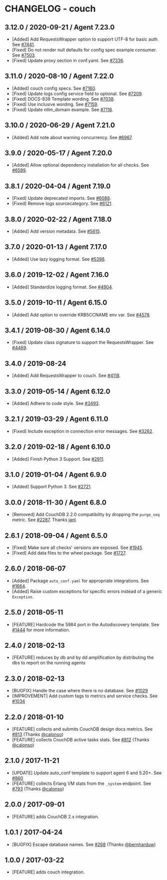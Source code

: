 # CHANGELOG - couch

## 3.12.0 / 2020-09-21 / Agent 7.23.0

* [Added] Add RequestsWrapper option to support UTF-8 for basic auth. See [#7441](https://github.com/DataDog/integrations-core/pull/7441).
* [Fixed] Do not render null defaults for config spec example consumer. See [#7503](https://github.com/DataDog/integrations-core/pull/7503).
* [Fixed] Update proxy section in conf.yaml. See [#7336](https://github.com/DataDog/integrations-core/pull/7336).

## 3.11.0 / 2020-08-10 / Agent 7.22.0

* [Added] couch config specs. See [#7160](https://github.com/DataDog/integrations-core/pull/7160).
* [Fixed] Update logs config service field to optional. See [#7209](https://github.com/DataDog/integrations-core/pull/7209).
* [Fixed] DOCS-838 Template wording. See [#7038](https://github.com/DataDog/integrations-core/pull/7038).
* [Fixed] Use inclusive wording. See [#7159](https://github.com/DataDog/integrations-core/pull/7159).
* [Fixed] Update ntlm_domain example. See [#7118](https://github.com/DataDog/integrations-core/pull/7118).

## 3.10.0 / 2020-06-29 / Agent 7.21.0

* [Added] Add note about warning concurrency. See [#6967](https://github.com/DataDog/integrations-core/pull/6967).

## 3.9.0 / 2020-05-17 / Agent 7.20.0

* [Added] Allow optional dependency installation for all checks. See [#6589](https://github.com/DataDog/integrations-core/pull/6589).

## 3.8.1 / 2020-04-04 / Agent 7.19.0

* [Fixed] Update deprecated imports. See [#6088](https://github.com/DataDog/integrations-core/pull/6088).
* [Fixed] Remove logs sourcecategory. See [#6121](https://github.com/DataDog/integrations-core/pull/6121).

## 3.8.0 / 2020-02-22 / Agent 7.18.0

* [Added] Add version metadata. See [#5615](https://github.com/DataDog/integrations-core/pull/5615).

## 3.7.0 / 2020-01-13 / Agent 7.17.0

* [Added] Use lazy logging format. See [#5398](https://github.com/DataDog/integrations-core/pull/5398).

## 3.6.0 / 2019-12-02 / Agent 7.16.0

* [Added] Standardize logging format. See [#4904](https://github.com/DataDog/integrations-core/pull/4904).

## 3.5.0 / 2019-10-11 / Agent 6.15.0

* [Added] Add option to override KRB5CCNAME env var. See [#4578](https://github.com/DataDog/integrations-core/pull/4578).

## 3.4.1 / 2019-08-30 / Agent 6.14.0

* [Fixed] Update class signature to support the RequestsWrapper. See [#4469](https://github.com/DataDog/integrations-core/pull/4469).

## 3.4.0 / 2019-08-24

* [Added] Add RequestsWrapper to couch. See [#4118](https://github.com/DataDog/integrations-core/pull/4118).

## 3.3.0 / 2019-05-14 / Agent 6.12.0

* [Added] Adhere to code style. See [#3493](https://github.com/DataDog/integrations-core/pull/3493).

## 3.2.1 / 2019-03-29 / Agent 6.11.0

* [Fixed] Include exception in connection error messages. See [#3262](https://github.com/DataDog/integrations-core/pull/3262).

## 3.2.0 / 2019-02-18 / Agent 6.10.0

* [Added] Finish Python 3 Support. See [#2911](https://github.com/DataDog/integrations-core/pull/2911).

## 3.1.0 / 2019-01-04 / Agent 6.9.0

* [Added] Support Python 3. See [#2721][1].

## 3.0.0 / 2018-11-30 / Agent 6.8.0

* [Removed] Add CouchDB 2.2.0 compatibility by dropping the `purge_seq` metric. See [#2287][2]. Thanks [janl][3].

## 2.6.1 / 2018-09-04 / Agent 6.5.0

* [Fixed] Make sure all checks' versions are exposed. See [#1945][4].
* [Fixed] Add data files to the wheel package. See [#1727][5].

## 2.6.0 / 2018-06-07

* [Added] Package `auto_conf.yaml` for appropriate integrations. See [#1664][6].
* [Added] Raise custom exceptions for specific errors instead of a generic `Exception`.

## 2.5.0 / 2018-05-11

* [FEATURE] Hardcode the 5984 port in the Autodiscovery template. See [#1444][7] for more information.

## 2.4.0 / 2018-02-13

* [FEATURE] reduces by db and by dd amplification by distributing the dbs to report on the running agents

## 2.3.0 / 2018-02-13

* [BUGFIX] Handle the case where there is no database. See [#1029][8]
* [IMPROVEMENT] Add custom tags to metrics and service checks. See [#1034][9]

## 2.2.0 / 2018-01-10

* [FEATURE] collects and submits CouchDB design docs metrics. See [#813][10] (Thanks [@calonso][11])
* [FEATURE] collects CouchDB active tasks stats. See [#812][12] (Thanks [@calonso][11])

## 2.1.0 / 2017-11-21

* [UPDATE] Update auto_conf template to support agent 6 and 5.20+. See [#860][13]
* [FEATURE] collects Erlang VM stats from the `_system` endpoint. See [#793][14] (Thanks [@calonso][11])

## 2.0.0 / 2017-09-01

* [FEATURE] adds CouchDB 2.x integration.

## 1.0.1 / 2017-04-24

* [BUGFIX] Escape database names. See [#268][15] (Thanks [@bernharduw][16])

## 1.0.0 / 2017-03-22

* [FEATURE] adds couch integration.

<!--- The following link definition list is generated by PimpMyChangelog --->
[1]: https://github.com/DataDog/integrations-core/pull/2721
[2]: https://github.com/DataDog/integrations-core/pull/2287
[3]: https://github.com/janl
[4]: https://github.com/DataDog/integrations-core/pull/1945
[5]: https://github.com/DataDog/integrations-core/pull/1727
[6]: https://github.com/DataDog/integrations-core/pull/1664
[7]: https://github.com/DataDog/integrations-core/pull/1444
[8]: https://github.com/DataDog/integrations-core/pull/1029
[9]: https://github.com/DataDog/integrations-core/pull/1034
[10]: https://github.com/DataDog/integrations-core/pull/813
[11]: https://github.com/calonso
[12]: https://github.com/DataDog/integrations-core/pull/812
[13]: https://github.com/DataDog/integrations-core/issues/860
[14]: https://github.com/DataDog/integrations-core/issues/793
[15]: https://github.com/DataDog/integrations-core/issues/268
[16]: https://github.com/bernharduw
